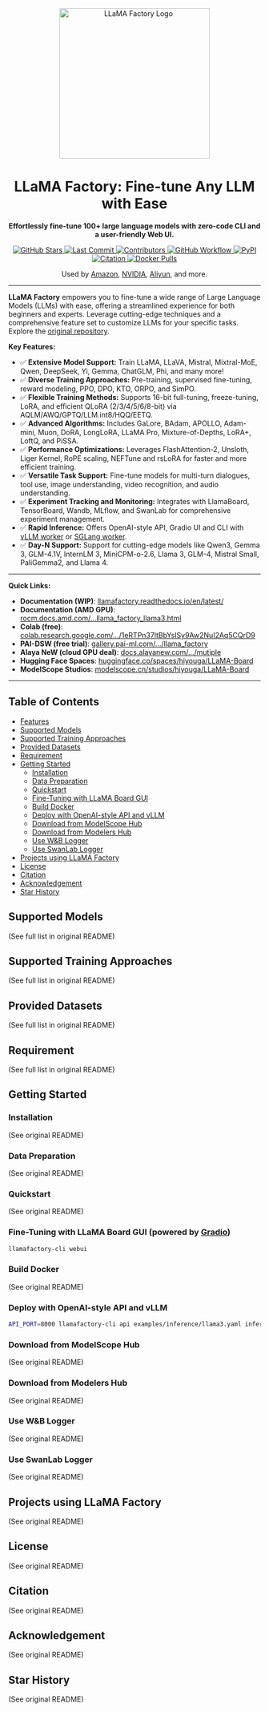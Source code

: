 <div align="center">
  <img src="assets/logo.png" alt="LLaMA Factory Logo" width="300">
  <h1>LLaMA Factory: Fine-tune Any LLM with Ease</h1>
  <p><b>Effortlessly fine-tune 100+ large language models with zero-code CLI and a user-friendly Web UI.</b></p>
  <a href="https://github.com/hiyouga/LLaMA-Factory">
    <img src="https://img.shields.io/github/stars/hiyouga/LLaMA-Factory?style=social" alt="GitHub Stars">
  </a>
  <a href="https://github.com/hiyouga/LLaMA-Factory">
    <img src="https://img.shields.io/github/last-commit/hiyouga/LLaMA-Factory" alt="Last Commit">
  </a>
  <a href="https://github.com/hiyouga/LLaMA-Factory">
    <img src="https://img.shields.io/github/contributors/hiyouga/LLaMA-Factory?color=orange" alt="Contributors">
  </a>
  <a href="https://github.com/hiyouga/LLaMA-Factory/actions/workflows/tests.yml">
    <img src="https://github.com/hiyouga/LLaMA-Factory/actions/workflows/tests.yml/badge.svg" alt="GitHub Workflow">
  </a>
  <a href="https://pypi.org/project/llamafactory/">
    <img src="https://img.shields.io/pypi/v/llamafactory" alt="PyPI">
  </a>
  <a href="https://scholar.google.com/scholar?cites=12620864006390196564">
    <img src="https://img.shields.io/badge/citation-730-green" alt="Citation">
  </a>
  <a href="https://hub.docker.com/r/hiyouga/llamafactory/tags">
    <img src="https://img.shields.io/docker/pulls/hiyouga/llamafactory" alt="Docker Pulls">
  </a>

  <p>
    Used by <a href="https://aws.amazon.com/cn/blogs/machine-learning/how-apoidea-group-enhances-visual-information-extraction-from-banking-documents-with-multimodal-models-using-llama-factory-on-amazon-sagemaker-hyperpod/">Amazon</a>, <a href="https://developer.nvidia.com/rtx/ai-toolkit">NVIDIA</a>, <a href="https://help.aliyun.com/zh/pai/use-cases/fine-tune-a-llama-3-model-with-llama-factory">Aliyun</a>, and more.
  </p>
</div>

<hr>

**LLaMA Factory** empowers you to fine-tune a wide range of Large Language Models (LLMs) with ease, offering a streamlined experience for both beginners and experts.  Leverage cutting-edge techniques and a comprehensive feature set to customize LLMs for your specific tasks. Explore the <a href="https://github.com/hiyouga/LLaMA-Factory">original repository</a>.

**Key Features:**

*   ✅ **Extensive Model Support:** Train LLaMA, LLaVA, Mistral, Mixtral-MoE, Qwen, DeepSeek, Yi, Gemma, ChatGLM, Phi, and many more!
*   ✅ **Diverse Training Approaches:** Pre-training, supervised fine-tuning, reward modeling, PPO, DPO, KTO, ORPO, and SimPO.
*   ✅ **Flexible Training Methods:** Supports 16-bit full-tuning, freeze-tuning, LoRA, and efficient QLoRA (2/3/4/5/6/8-bit) via AQLM/AWQ/GPTQ/LLM.int8/HQQ/EETQ.
*   ✅ **Advanced Algorithms:** Includes GaLore, BAdam, APOLLO, Adam-mini, Muon, DoRA, LongLoRA, LLaMA Pro, Mixture-of-Depths, LoRA+, LoftQ, and PiSSA.
*   ✅ **Performance Optimizations:** Leverages FlashAttention-2, Unsloth, Liger Kernel, RoPE scaling, NEFTune and rsLoRA for faster and more efficient training.
*   ✅ **Versatile Task Support:** Fine-tune models for multi-turn dialogues, tool use, image understanding, video recognition, and audio understanding.
*   ✅ **Experiment Tracking and Monitoring:** Integrates with LlamaBoard, TensorBoard, Wandb, MLflow, and SwanLab for comprehensive experiment management.
*   ✅ **Rapid Inference:** Offers OpenAI-style API, Gradio UI and CLI with [vLLM worker](https://github.com/vllm-project/vllm) or [SGLang worker](https://github.com/sgl-project/sglang).
*   ✅ **Day-N Support:** Support for cutting-edge models like Qwen3, Gemma 3, GLM-4.1V, InternLM 3, MiniCPM-o-2.6, Llama 3, GLM-4, Mistral Small, PaliGemma2, and Llama 4.

<hr>

**Quick Links:**

*   <b>Documentation (WIP)</b>: <a href="https://llamafactory.readthedocs.io/en/latest/">llamafactory.readthedocs.io/en/latest/</a>
*   <b>Documentation (AMD GPU)</b>: <a href="https://rocm.docs.amd.com/projects/ai-developer-hub/en/latest/notebooks/fine_tune/llama_factory_llama3.html">rocm.docs.amd.com/...llama_factory_llama3.html</a>
*   <b>Colab (free)</b>: <a href="https://colab.research.google.com/drive/1eRTPn37ltBbYsISy9Aw2NuI2Aq5CQrD9?usp=sharing">colab.research.google.com/.../1eRTPn37ltBbYsISy9Aw2NuI2Aq5CQrD9</a>
*   <b>PAI-DSW (free trial)</b>: <a href="https://gallery.pai-ml.com/#/preview/deepLearning/nlp/llama_factory">gallery.pai-ml.com/.../llama_factory</a>
*   <b>Alaya NeW (cloud GPU deal)</b>: <a href="https://docs.alayanew.com/docs/documents/useGuide/LLaMAFactory/mutiple/?utm_source=LLaMA-Factory">docs.alayanew.com/.../mutiple</a>
*   <b>Hugging Face Spaces</b>: <a href="https://huggingface.co/spaces/hiyouga/LLaMA-Board">huggingface.co/spaces/hiyouga/LLaMA-Board</a>
*   <b>ModelScope Studios</b>: <a href="https://modelscope.cn/studios/hiyouga/LLaMA-Board">modelscope.cn/studios/hiyouga/LLaMA-Board</a>

<hr>

## Table of Contents

*   [Features](#features)
*   [Supported Models](#supported-models)
*   [Supported Training Approaches](#supported-training-approaches)
*   [Provided Datasets](#provided-datasets)
*   [Requirement](#requirement)
*   [Getting Started](#getting-started)
    *   [Installation](#installation)
    *   [Data Preparation](#data-preparation)
    *   [Quickstart](#quickstart)
    *   [Fine-Tuning with LLaMA Board GUI](#fine-tuning-with-llama-board-gui-powered-by-gradio)
    *   [Build Docker](#build-docker)
    *   [Deploy with OpenAI-style API and vLLM](#deploy-with-openai-style-api-and-vllm)
    *   [Download from ModelScope Hub](#download-from-modelscope-hub)
    *   [Download from Modelers Hub](#download-from-modelers-hub)
    *   [Use W&B Logger](#use-wb-logger)
    *   [Use SwanLab Logger](#use-swanlab-logger)
*   [Projects using LLaMA Factory](#projects-using-llama-factory)
*   [License](#license)
*   [Citation](#citation)
*   [Acknowledgement](#acknowledgement)
*   [Star History](#star-history)

## Supported Models

(See full list in original README)

## Supported Training Approaches

(See full list in original README)

## Provided Datasets

(See full list in original README)

## Requirement

(See full list in original README)

## Getting Started

### Installation

(See original README)

### Data Preparation

(See original README)

### Quickstart

(See original README)

### Fine-Tuning with LLaMA Board GUI (powered by [Gradio](https://github.com/gradio-app/gradio))

```bash
llamafactory-cli webui
```

### Build Docker

(See original README)

### Deploy with OpenAI-style API and vLLM

```bash
API_PORT=8000 llamafactory-cli api examples/inference/llama3.yaml infer_backend=vllm vllm_enforce_eager=true
```

### Download from ModelScope Hub

(See original README)

### Download from Modelers Hub

(See original README)

### Use W&B Logger

(See original README)

### Use SwanLab Logger

(See original README)

## Projects using LLaMA Factory

(See original README)

## License

(See original README)

## Citation

(See original README)

## Acknowledgement

(See original README)

## Star History

(See original README)